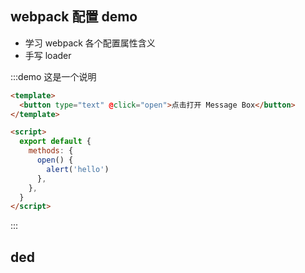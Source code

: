 ## webpack 配置 demo

- 学习 webpack 各个配置属性含义
- 手写 loader

:::demo 这是一个说明

```html
<template>
  <button type="text" @click="open">点击打开 Message Box</button>
</template>

<script>
  export default {
    methods: {
      open() {
        alert('hello')
      },
    },
  }
</script>
```

:::

## ded
